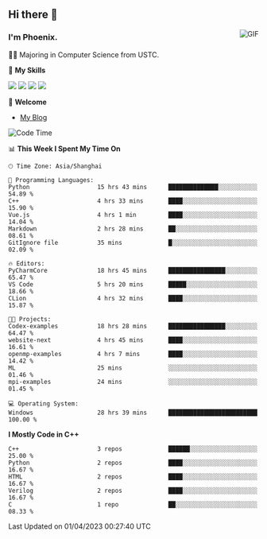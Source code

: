 ## Hi there 👋
<img align="right" alt="GIF" src="https://raw.githubusercontent.com/JoeyBling/JoeyBling/master/pic/pusheencode.gif" />

### I'm Phoenix.

👨‍🎓 Majoring in Computer Science from USTC.

🌟 **My Skills**

![](https://img.shields.io/badge/-Python-3e74a2?style=flat-square&logo=Python&logoColor=fff)
![](https://img.shields.io/badge/-C++-9f62a5?style=flat&logo=cplusplus&logoColor=white)
![](https://img.shields.io/badge/-Linux-185886?style=flat-square&logo=Linux&logoColor=fff)
![](https://img.shields.io/badge/-Rust-ff4136?style=flat-square&logo=Rust&logoColor=fff)

💬 **Welcome**

- [My Blog](https://ysy-phoenix.github.io/)

<!--START_SECTION:waka-->
![Code Time](http://img.shields.io/badge/Code%20Time-33%20hrs%2059%20mins-blue)

📊 **This Week I Spent My Time On** 

```text
🕑︎ Time Zone: Asia/Shanghai

💬 Programming Languages: 
Python                   15 hrs 43 mins      ██████████████░░░░░░░░░░░   54.89 % 
C++                      4 hrs 33 mins       ████░░░░░░░░░░░░░░░░░░░░░   15.90 % 
Vue.js                   4 hrs 1 min         ████░░░░░░░░░░░░░░░░░░░░░   14.04 % 
Markdown                 2 hrs 28 mins       ██░░░░░░░░░░░░░░░░░░░░░░░   08.61 % 
GitIgnore file           35 mins             █░░░░░░░░░░░░░░░░░░░░░░░░   02.09 % 

🔥 Editors: 
PyCharmCore              18 hrs 45 mins      ████████████████░░░░░░░░░   65.47 % 
VS Code                  5 hrs 20 mins       █████░░░░░░░░░░░░░░░░░░░░   18.66 % 
CLion                    4 hrs 32 mins       ████░░░░░░░░░░░░░░░░░░░░░   15.87 % 

🐱‍💻 Projects: 
Codex-examples           18 hrs 28 mins      ████████████████░░░░░░░░░   64.47 % 
website-next             4 hrs 45 mins       ████░░░░░░░░░░░░░░░░░░░░░   16.61 % 
openmp-examples          4 hrs 7 mins        ████░░░░░░░░░░░░░░░░░░░░░   14.42 % 
ML                       25 mins             ░░░░░░░░░░░░░░░░░░░░░░░░░   01.46 % 
mpi-examples             24 mins             ░░░░░░░░░░░░░░░░░░░░░░░░░   01.45 % 

💻 Operating System: 
Windows                  28 hrs 39 mins      █████████████████████████   100.00 % 
```

**I Mostly Code in C++** 

```text
C++                      3 repos             ██████░░░░░░░░░░░░░░░░░░░   25.00 % 
Python                   2 repos             ████░░░░░░░░░░░░░░░░░░░░░   16.67 % 
HTML                     2 repos             ████░░░░░░░░░░░░░░░░░░░░░   16.67 % 
Verilog                  2 repos             ████░░░░░░░░░░░░░░░░░░░░░   16.67 % 
C                        1 repo              ██░░░░░░░░░░░░░░░░░░░░░░░   08.33 % 
```




 Last Updated on 01/04/2023 00:27:40 UTC
<!--END_SECTION:waka-->

<!--
**ysy-phoenix/ysy-phoenix** is a ✨ _special_ ✨ repository because its `README.md` (this file) appears on your GitHub profile.

Here are some ideas to get you started:

- 🔭 I’m currently working on ...
- 🌱 I’m currently learning ...
- 👯 I’m looking to collaborate on ...
- 🤔 I’m looking for help with ...
- 💬 Ask me about ...
- 📫 How to reach me: ...
- 😄 Pronouns: ...
- ⚡ Fun fact: ...
-->
